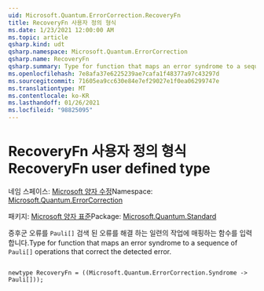 ```yaml
---
uid: Microsoft.Quantum.ErrorCorrection.RecoveryFn
title: RecoveryFn 사용자 정의 형식
ms.date: 1/23/2021 12:00:00 AM
ms.topic: article
qsharp.kind: udt
qsharp.namespace: Microsoft.Quantum.ErrorCorrection
qsharp.name: RecoveryFn
qsharp.summary: Type for function that maps an error syndrome to a sequence of `Pauli[]` operations that correct the detected error.
ms.openlocfilehash: 7e8afa37e6225239ae7cafa1f48377a97c43297d
ms.sourcegitcommit: 71605ea9cc630e84e7ef29027e1f0ea06299747e
ms.translationtype: MT
ms.contentlocale: ko-KR
ms.lasthandoff: 01/26/2021
ms.locfileid: "98825095"
---
```

# <a name="recoveryfn-user-defined-type"></a><span data-ttu-id="a5f8e-102">RecoveryFn 사용자 정의 형식</span><span class="sxs-lookup"><span data-stu-id="a5f8e-102">RecoveryFn user defined type</span></span>

<span data-ttu-id="a5f8e-103">네임 스페이스: [Microsoft 양자 수정](xref:Microsoft.Quantum.ErrorCorrection)</span><span class="sxs-lookup"><span data-stu-id="a5f8e-103">Namespace: [Microsoft.Quantum.ErrorCorrection](xref:Microsoft.Quantum.ErrorCorrection)</span></span>

<span data-ttu-id="a5f8e-104">패키지: [Microsoft 양자 표준](https://nuget.org/packages/Microsoft.Quantum.Standard)</span><span class="sxs-lookup"><span data-stu-id="a5f8e-104">Package: [Microsoft.Quantum.Standard](https://nuget.org/packages/Microsoft.Quantum.Standard)</span></span>


<span data-ttu-id="a5f8e-105">증후군 오류를 `Pauli[]` 검색 된 오류를 해결 하는 일련의 작업에 매핑하는 함수를 입력 합니다.</span><span class="sxs-lookup"><span data-stu-id="a5f8e-105">Type for function that maps an error syndrome to a sequence of `Pauli[]` operations that correct the detected error.</span></span>

```qsharp

newtype RecoveryFn = ((Microsoft.Quantum.ErrorCorrection.Syndrome -> Pauli[]));
```

